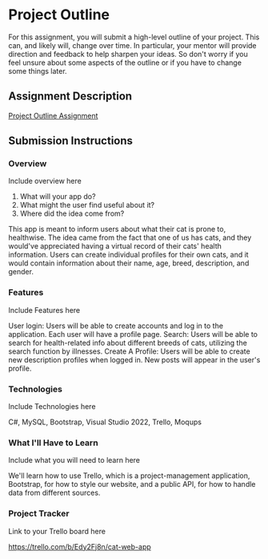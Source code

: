 # Project Outline
For this assignment, you will submit a high-level outline of your project. This can, and likely will, change over time. In particular, your mentor will provide direction and feedback to help sharpen your ideas. So don't worry if you feel unsure about some aspects of the outline or if you have to change some things later.

## Assignment Description
[Project Outline Assignment](https://education.launchcode.org/liftoff/modules/assignments/project-outline)

## Submission Instructions

### Overview
Include overview here
1. What will your app do?
2. What might the user find useful about it?
3. Where did the idea come from?

This app is meant to inform users about what their cat is prone to, healthwise.
The idea came from the fact that one of us has cats, and they would've appreciated having a virtual record of their cats' health information.
Users can create individual profiles for their own cats, and it would contain information about their name, age, breed, description, and gender.
### Features
Include Features here

User login: Users will be able to create accounts and log in to the application. Each user will have a profile page.
Search: Users will be able to search for health-related info about different breeds of cats, utilizing the search function by illnesses.
Create A Profile: Users will be able to create new description profiles when logged in. New posts will appear in the user's profile.
### Technologies
Include Technologies here

C#, MySQL, Bootstrap, Visual Studio 2022, Trello, Moqups
### What I'll Have to Learn
Include what you will need to learn here

We'll learn how to use Trello, which is a project-management application, Bootstrap, for how to style our website, and a public API, for how to handle data from different sources.
### Project Tracker
Link to your Trello board here

https://trello.com/b/Edy2Fj8n/cat-web-app
